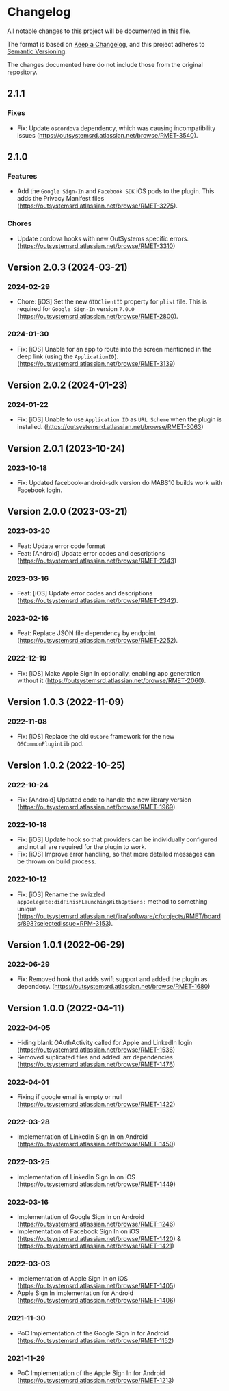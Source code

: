 # Changelog
All notable changes to this project will be documented in this file.

The format is based on [Keep a Changelog](https://keepachangelog.com/en/1.0.0/),
and this project adheres to [Semantic Versioning](https://semver.org/spec/v2.0.0.html).

The changes documented here do not include those from the original repository.

## 2.1.1

### Fixes
- Fix: Update `oscordova` dependency, which was causing incompatibility issues (https://outsystemsrd.atlassian.net/browse/RMET-3540).

## 2.1.0

### Features
- Add the `Google Sign-In` and `Facebook SDK` iOS pods to the plugin. This adds the Privacy Manifest files (https://outsystemsrd.atlassian.net/browse/RMET-3275).

### Chores
- Update cordova hooks with new OutSystems specific errors. (https://outsystemsrd.atlassian.net/browse/RMET-3310)

## Version 2.0.3 (2024-03-21)

### 2024-02-29
- Chore: [iOS] Set the new `GIDClientID` property for `plist` file. This is required for `Google Sign-In` version `7.0.0` (https://outsystemsrd.atlassian.net/browse/RMET-2800).

### 2024-01-30
- Fix: [iOS] Unable for an app to route into the screen mentioned in the deep link (using the `ApplicationID`). (https://outsystemsrd.atlassian.net/browse/RMET-3139)

## Version 2.0.2 (2024-01-23)

### 2024-01-22
- Fix: [iOS] Unable to use `Application ID` as `URL Scheme` when the plugin is installed. (https://outsystemsrd.atlassian.net/browse/RMET-3063)

## Version 2.0.1 (2023-10-24)

### 2023-10-18
- Fix: Updated facebook-android-sdk version do MABS10 builds work with Facebook login.

## Version 2.0.0 (2023-03-21)

### 2023-03-20
- Feat: Update error code format
- Feat: [Android] Update error codes and descriptions (https://outsystemsrd.atlassian.net/browse/RMET-2343)

### 2023-03-16
- Feat: [iOS] Update error codes and descriptions (https://outsystemsrd.atlassian.net/browse/RMET-2342).

### 2023-02-16
- Feat: Replace JSON file dependency by endpoint (https://outsystemsrd.atlassian.net/browse/RMET-2252). 

### 2022-12-19
- Fix: [iOS] Make Apple Sign In optionally, enabling app generation without it (https://outsystemsrd.atlassian.net/browse/RMET-2060).

## Version 1.0.3 (2022-11-09)

### 2022-11-08
- Fix: [iOS] Replace the old `OSCore` framework for the new `OSCommonPluginLib` pod.

## Version 1.0.2 (2022-10-25)

### 2022-10-24
- Fix: [Android] Updated code to handle the new library version (https://outsystemsrd.atlassian.net/browse/RMET-1969).

### 2022-10-18
- Fix: [iOS] Update hook so that providers can be individually configured and not all are required for the plugin to work.
- Fix: [iOS] Improve error handling, so that more detailed messages can be thrown on build process.

### 2022-10-12
- Fix: [iOS] Rename the swizzled `appDelegate:didFinishLaunchingWithOptions:` method to something unique (https://outsystemsrd.atlassian.net/jira/software/c/projects/RMET/boards/893?selectedIssue=RPM-3153).

## Version 1.0.1 (2022-06-29)

### 2022-06-29
- Fix: Removed hook that adds swift support and added the plugin as dependecy. (https://outsystemsrd.atlassian.net/browse/RMET-1680)

## Version 1.0.0 (2022-04-11)

### 2022-04-05
- Hiding blank OAuthActivity called for Apple and LinkedIn login (https://outsystemsrd.atlassian.net/browse/RMET-1536)
- Removed suplicated files and added .arr dependencies (https://outsystemsrd.atlassian.net/browse/RMET-1476)

### 2022-04-01
- Fixing if google email is empty or null (https://outsystemsrd.atlassian.net/browse/RMET-1422)

### 2022-03-28
- Implementation of LinkedIn Sign In on Android (https://outsystemsrd.atlassian.net/browse/RMET-1450)

### 2022-03-25
- Implementation of LinkedIn Sign In on iOS (https://outsystemsrd.atlassian.net/browse/RMET-1449)

### 2022-03-16
- Implementation of Google Sign In on Android (https://outsystemsrd.atlassian.net/browse/RMET-1246)
- Implementation of Facebook Sign In on iOS (https://outsystemsrd.atlassian.net/browse/RMET-1420) & (https://outsystemsrd.atlassian.net/browse/RMET-1421)

### 2022-03-03
- Implementation of Apple Sign In on iOS (https://outsystemsrd.atlassian.net/browse/RMET-1405)
- Apple Sign In implementation for Android (https://outsystemsrd.atlassian.net/browse/RMET-1406)

### 2021-11-30
- PoC Implementation of the Google Sign In for Android (https://outsystemsrd.atlassian.net/browse/RMET-1152)

### 2021-11-29
- PoC Implementation of the Apple Sign In for Android (https://outsystemsrd.atlassian.net/browse/RMET-1213)

